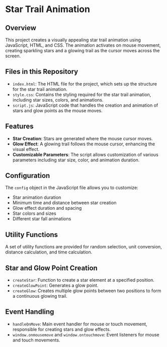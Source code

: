 # Star Trail Animation

## Overview

This project creates a visually appealing star trail animation using JavaScript, HTML, and CSS. The animation activates on mouse movement, creating sparkling stars and a glowing trail as the cursor moves across the screen.

## Files in this Repository

- `index.html`: The HTML file for the project, which sets up the structure for the star trail animation.
- `style.css`: Contains the styling required for the star trail animation, including star sizes, colors, and animations.
- `script.js`: JavaScript code that handles the creation and animation of stars and glow points as the mouse moves.

## Features

- **Star Creation**: Stars are generated where the mouse cursor moves.
- **Glow Effect**: A glowing trail follows the mouse cursor, enhancing the visual effect.
- **Customizable Parameters**: The script allows customization of various parameters including star size, color, and animation duration.

## Configuration

The `config` object in the JavaScript file allows you to customize:
- Star animation duration
- Minimum time and distance between star creation
- Glow effect duration and spacing
- Star colors and sizes
- Different star fall animations

## Utility Functions

A set of utility functions are provided for random selection, unit conversion, distance calculation, and time calculation.

## Star and Glow Point Creation

- `createStar`: Function to create a star element at a specified position.
- `createGlowPoint`: Generates a glow point.
- `createGlow`: Creates multiple glow points between two positions to form a continuous glowing trail.

## Event Handling

- `handleOnMove`: Main event handler for mouse or touch movement, responsible for creating stars and glow effects.
- `window.onmousemove` and `window.ontouchmove`: Event listeners for mouse and touch movements.
